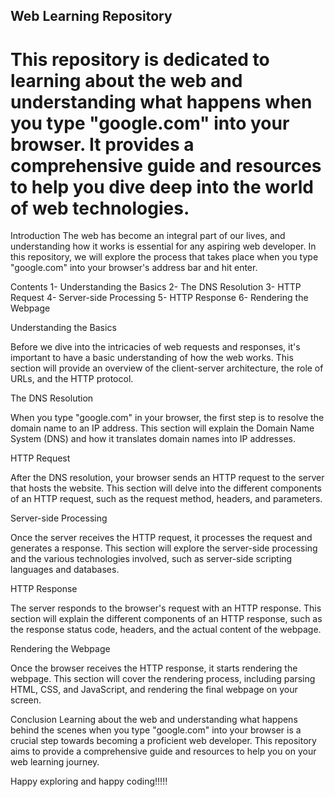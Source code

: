 ## Web Learning Repository
# This repository is dedicated to learning about the web and understanding what happens when you type "google.com" into your browser. It provides a comprehensive guide and resources to help you dive deep into the world of web technologies.

Introduction
The web has become an integral part of our lives, and understanding how it works is essential for any aspiring web developer. In this repository, we will explore the process that takes place when you type "google.com" into your browser's address bar and hit enter.

Contents
1- Understanding the Basics
2- The DNS Resolution
3- HTTP Request
4- Server-side Processing
5- HTTP Response
6- Rendering the Webpage

Understanding the Basics

Before we dive into the intricacies of web requests and responses, it's important to have a basic understanding of how the web works. This section will provide an overview of the client-server architecture, the role of URLs, and the HTTP protocol.

The DNS Resolution

When you type "google.com" in your browser, the first step is to resolve the domain name to an IP address. This section will explain the Domain Name System (DNS) and how it translates domain names into IP addresses.

HTTP Request

After the DNS resolution, your browser sends an HTTP request to the server that hosts the website. This section will delve into the different components of an HTTP request, such as the request method, headers, and parameters.

Server-side Processing

Once the server receives the HTTP request, it processes the request and generates a response. This section will explore the server-side processing and the various technologies involved, such as server-side scripting languages and databases.

HTTP Response

The server responds to the browser's request with an HTTP response. This section will explain the different components of an HTTP response, such as the response status code, headers, and the actual content of the webpage.

Rendering the Webpage

Once the browser receives the HTTP response, it starts rendering the webpage. This section will cover the rendering process, including parsing HTML, CSS, and JavaScript, and rendering the final webpage on your screen.


Conclusion
Learning about the web and understanding what happens behind the scenes when you type "google.com" into your browser is a crucial step towards becoming a proficient web developer. This repository aims to provide a comprehensive guide and resources to help you on your web learning journey.

Happy exploring and happy coding!!!!!
